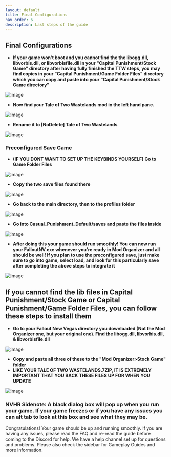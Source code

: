 ```yaml
---
layout: default
title: Final Configurations
nav_order: 6
description: Last steps of the guide
---
```


## **Final Configurations**
- **If your game won't boot and you cannot find the the libogg.dll, libvorbis.dll, or libvorbisfile.dll in your "Capital Punishment/Stock Game" directory after having fully finished the TTW steps, you may find copies in your "Capital Punishment/Game Folder Files" directory which you can copy and paste into your "Capital Punishment/Stock Game directory"**

![image](https://user-images.githubusercontent.com/112358568/189825582-3cc598bd-2827-49af-a603-3309cc1d8d6e.png)

- **Now find your Tale of Two Wastelands mod in the left hand pane.**

![image](https://user-images.githubusercontent.com/112358568/190857255-ce4335e6-9c86-4072-a166-a5d24ba904be.png)

- **Rename it to [NoDelete] Tale of Two Wastelands**

![image](https://user-images.githubusercontent.com/112358568/190857287-613d5f0a-6c11-4d84-b4b5-67f3949d947e.png)

### **Preconfigured Save Game**

- **(**IF YOU DONT WANT TO SET UP THE KEYBINDS YOURSELF**) Go to Game Folder Files**

![image](https://user-images.githubusercontent.com/112358568/198390925-ba61fb8d-fae3-4299-a516-ef79d2a71546.png)

- **Copy the two save files found there**

![image](https://user-images.githubusercontent.com/112358568/198390859-b44e4034-9dfb-4b69-8884-2fb731344d28.png)

- **Go back to the main directory, then to the profiles folder**

![image](https://user-images.githubusercontent.com/112358568/198391045-a701b94e-1eb8-482f-b6b9-8a88c107da59.png)

- **Go into Casual_Punishment_Default/saves and paste the files inside**

![image](https://user-images.githubusercontent.com/112358568/198391168-fb244524-2a84-488b-8bfc-48d1ae51cb5d.png)

- **After doing this your game should run smoothly! You can now run your FalloutNV.exe whenever you're ready in Mod Organizer and all should be well! If you plan to use the preconfigured save, just make sure to go into game, select load, and look for this particularly save after completing the above steps to integrate it**

![image](https://user-images.githubusercontent.com/114360108/202832675-b9a33f4f-38e5-4ca5-9a5a-2cda4e34cd55.png)

## **If you cannot find the lib files in Capital Punishment/Stock Game or Capital Punishment/Game Folder Files, you can follow these steps to install them**

- **Go to your Fallout New Vegas directory you downloaded (Not the Mod Organizer one, but your original one). Find the libogg.dll, libvorbis.dll, & libvorbisfile.dll**

![image](https://user-images.githubusercontent.com/112358568/189825277-32a58a19-0c5a-402f-a56b-c9c912b97fc9.png)

- **Copy and paste all three of these to the "Mod Organizer>Stock Game" folder**
- **LIKE YOUR TALE OF TWO WASTELANDS.7ZIP, IT IS EXTREMELY IMPORTANT THAT YOU BACK THESE FILES UP FOR WHEN YOU UPDATE**

![image](https://user-images.githubusercontent.com/112358568/189825312-65d86650-12e6-409f-ad1f-698b7eaeb080.png)

### **NVHR Sidenote:** A black dialog box will pop up when you run your game. If your game freezes or if you have any issues you can alt tab to look at this box and see what they may be.


Congratulations! Your game should be up and running smoothly. If you are having any issues, please read the FAQ and re-read the guide before coming to the Discord for help. We have a help channel set up for questions and problems. Please also check the sidebar for Gameplay Guides and more information.
